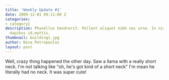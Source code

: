 ```yaml
---
title: 'Weekly Update #1'
date: 2009-12-01 09:11:00 Z
categories:
- category1
description: Phasellus hendrerit. Pellent aliquet nibh nec urna. In nis aliquet vel,
  dapibus id,mattis.
thumbnail: building1.jpg
author: Nina Petropoulos
layout: post
---
```


Well, crazy thing happened the other day. Saw a llama with a really short neck. I'm not talking like "oh, he's got kind of a short neck" I'm mean he literally had no neck. It was super cute!